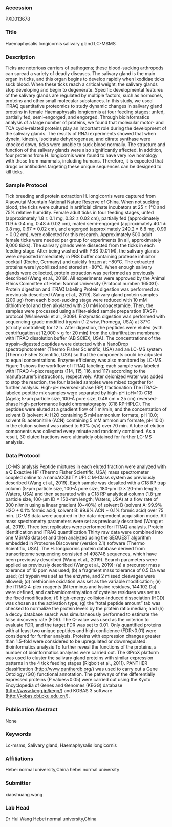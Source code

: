 ### Accession
PXD013678

### Title
Haemaphysalis longicornis salivary gland LC-MSMS

### Description
Ticks are notorious carriers of pathogens; these blood-sucking arthropods can spread a variety of deadly diseases. The salivary gland is the main organ in ticks, and this organ begins to develop rapidly when Ixodidae ticks suck blood. When these ticks reach a critical weight, the salivary glands stop developing and begin to degenerate. Specific developmental features of the salivary glands are regulated by multiple factors, such as hormones, proteins and other small molecular substances. In this study, we used iTRAQ quantitative proteomics to study dynamic changes in salivary gland proteins in female Haemaphysalis longicornis at four feeding stages: unfed, partially fed, semi-engorged, and engorged. Through bioinformatics analysis of a large number of proteins, we found that molecular motor- and TCA cycle-related proteins play an important role during the development of the salivary glands. The results of RNAi experiments showed that when dynein, kinesin, isocitrate dehydrogenase, and citrate synthase were knocked down, ticks were unable to suck blood normally. The structure and function of the salivary glands were also significantly affected. In addition, four proteins from H. longicornis were found to have very low homology with those from mammals, including humans. Therefore, it is expected that drugs or antibodies targeting these unique sequences can be designed to kill ticks.

### Sample Protocol
Tick breeding and protein extraction H. longicornis were captured from Xiaowutai Mountain National Nature Reserve of China. When not sucking blood, the ticks were cultured in artificial climate incubators at 25 ± 1°C and 75% relative humidity. Female adult ticks in four feeding stages, unfed (approximately 1.8 ± 0.1 mg, 0.32 ± 0.02 cm), partially fed (approximately 11.9 ± 0.4 mg, 0.48 ± 0.02 cm), mated semi-engorged (approximately 40.1 ± 0.8 mg, 0.67 ± 0.02 cm), and engorged (approximately 249.2 ± 6.8 mg, 0.99 ± 0.02 cm), were collected for this research. Approximately 500 adult female ticks were needed per group for experiments (in all, approximately 8,000 ticks). The salivary glands were dissected from the ticks in each feeding stage. After being washed with PBS (0.01 M), the salivary glands were deposited immediately in PBS buffer containing protease inhibitor cocktail (Roche, Germany) and quickly frozen at −80°C. The extracted proteins were lyophilized and stored at −80°C. When enough salivary glands were collected, protein extraction was performed as previously described (Wang et al., 2019). All experiments were approved by the Animal Ethics Committee of Hebei Normal University (Protocol number: 165031).  Protein digestion and iTRAQ labeling Protein digestion was performed as previously described (Wang et al., 2019). Salivary gland protein samples (200 μg) from each blood-sucking stage were reduced with 10 mM dithiothreitol and then alkylated with 20 mM iodoacetamide. Then, the samples were processed using a filter-aided sample preparation (FASP) protocol (Wiśniewski et al., 2009). Enzymatic digestion was performed with sequencing-grade modified trypsin (1:2 w/w, Promega, USA) at 37°C (strictly controlled) for 12 h. After digestion, the peptides were eluted (with centrifugation at 12,000 × g for 20 min) from the ultrafiltration membrane with iTRAQ dissolution buffer (AB SCIEX, USA). The concentrations of the trypsin-digested peptides were detected with a NanoDrop spectrophotometer (Thermo Fisher Scientific, USA) and an LC-MS system (Thermo Fisher Scientific, USA) so that the components could be adjusted to equal concentrations. Enzyme efficiency was also monitored by LC-MS. Figure 1 shows the workflow of iTRAQ labeling; each sample was labeled with iTRAQ 4-plex reagents (114, 115, 116, and 117) according to the manufacturer’s instructions, respectively. After deionized water was added to stop the reaction, the four labeled samples were mixed together for further analysis.  High-pH reversed-phase (RP) fractionation The iTRAQ-labeled peptide mix samples were separated by high-pH (pH=10) C18 (Agela; 5-μm particle size, 100-Å pore size, 0.46 cm × 25 cm) reversed-phase high-performance liquid chromatography (C18 RP-HPLC). The peptides were eluted at a gradient flow of 1 ml/min, and the concentration of solvent B (solvent A: H2O containing 5 mM ammonium formate, pH 10.0; solvent B: acetonitrile (ACN) containing 5 mM ammonium formate, pH 10.0) in the elution solvent was raised to 60% (v/v) over 70 min. A tube of elution components was collected every minute and randomly combined. As a result, 30 eluted fractions were ultimately obtained for further LC-MS analysis.

### Data Protocol
LC-MS analysis Peptide mixtures in each eluted fraction were analyzed with a Q Exactive HF (Thermo Fisher Scientific, USA) mass spectrometer coupled online to a nanoACQUITY UPLC M-Class system as previously described (Wang et al., 2019). Each sample was desalted with a C18 RP trap column (5-μm particle size, 100-Å pore size, 180-μm ID × 20-mm length; Waters, USA) and then separated with a C18 RP analytical column (1.8-μm particle size, 100-μm ID × 150-mm length; Waters, USA) at a flow rate of 300 nl/min using a linear gradient (0~40%) of solvent B (solvent A: 99.9% H2O + 0.1% formic acid; solvent B: 99.9% ACN + 0.1% formic acid) over 75 min. LC-MS data were acquired in the data-dependent acquisition mode. All mass spectrometry parameters were set as previously described (Wang et al., 2019). Three test replicates were performed for iTRAQ analysis.  Protein identification and iTRAQ quantification Thirty raw data were combined into one MS/MS dataset and then analyzed using the SEQUEST algorithm embedded in Proteome Discoverer (version 2.1) software (Thermo Scientific, USA). The H. longicornis protein database derived from transcriptome sequencing consisted of 498748 sequences, which have been previously described (Wang et al., 2019). Search parameters were applied as previously described (Wang et al., 2019): (a) a precursor mass tolerance of 10 ppm was used; (b) a fragment mass tolerance of 0.5 Da was used; (c) trypsin was set as the enzyme, and 2 missed cleavages were allowed; (d) methionine oxidation was set as the variable modification; (e) the iTRAQ 4-plex reagents (N terminus and lysine residues, 144.102 Da) were defined, and carbamidomethylation of cysteine residues was set as the fixed modification; (f) high-energy collision-induced dissociation (HCD) was chosen as the activation type; (g) the “total peptide amount” tab was checked to normalize the protein levels by the protein ratio median; and (h) a decoy database search was simultaneously performed to estimate the false discovery rate (FDR). The Q-value was used as the criterion to evaluate FDR, and the target FDR was set to 0.01. Only quantified proteins with at least two unique peptides and high confidence (FDR<0.01) were considered for further analysis. Proteins with expression changes greater than 1.5-fold were considered to be upregulated or downregulated.  Bioinformatics analysis To further reveal the functions of the proteins, a number of bioinformatics analyses were carried out. The GProX platform was used to cluster the salivary gland proteins with similar expression patterns in the 4 tick feeding stages (Rigbolt et al., 2011). PANTHER classification (http://www.pantherdb.org/) was used to carry out a Gene Ontology (GO) functional annotation. The pathways of the differentially expressed proteins (P values<0.05) were carried out using the Kyoto Encyclopedia of Genes and Genomes (KEGG) database (http://www.kegg.jp/kegg/) and KOBAS 3 software (http://kobas.cbi.pku.edu.cn/).

### Publication Abstract
None

### Keywords
Lc-msms, Salivary gland, Haemaphysalis longicornis

### Affiliations
Hebei normal university,China
hebei normal university

### Submitter
xiaoshuang wang

### Lab Head
Dr Hui Wang
Hebei normal university,China


